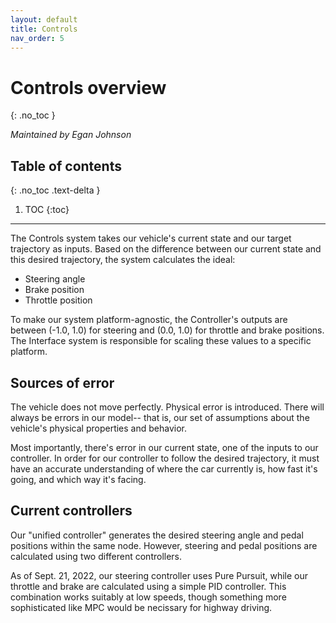 ```yaml
---
layout: default
title: Controls
nav_order: 5
---
```

# Controls overview
{: .no_toc }

*Maintained by Egan Johnson*

## Table of contents
{: .no_toc .text-delta }

1. TOC
{:toc}

---

The Controls system takes our vehicle's current state and our target trajectory as inputs. Based on the difference between our current state and this desired trajectory, the system calculates the ideal:
- Steering angle
- Brake position
- Throttle position

To make our system platform-agnostic, the Controller's outputs are between (-1.0, 1.0) for steering and (0.0, 1.0) for throttle and brake positions. The Interface system is responsible for scaling these values to a specific platform.

## Sources of error
The vehicle does not move perfectly. Physical error is introduced. There will always be errors in our model-- that is, our set of assumptions about the vehicle's physical properties and behavior. 

Most importantly, there's error in our current state, one of the inputs to our controller. In order for our controller to follow the desired trajectory, it must have an accurate understanding of where the car currently is, how fast it's going, and which way it's facing.

## Current controllers
Our "unified controller" generates the desired steering angle and pedal positions within the same node. However, steering and pedal positions are calculated using two different controllers.

As of Sept. 21, 2022, our steering controller uses Pure Pursuit, while our throttle and brake are calculated using a simple PID controller. This combination works suitably at low speeds, though something more sophisticated like MPC would be necissary for highway driving.